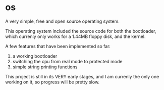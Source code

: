 os
==

A very simple, free and open source operating system.

This operating system included the source code for both the bootloader, which currenly only works
for a 1.44MB floppy disk, and the kernel.

A few features that have been implemented so far:
1. a working bootloader
2. switching the cpu from real mode to protected mode
3. simple string printing functions

This project is still in its VERY early stages, and I am currenly the only one working on it, so progress
will be pretty slow.
